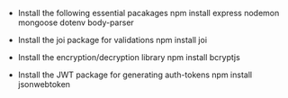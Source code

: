 - Install the following essential pacakages
  npm install express nodemon mongoose dotenv body-parser

- Install the joi package for validations
  npm install joi

- Install the encryption/decryption library
  npm install bcryptjs

- Install the JWT package for generating auth-tokens
  npm install jsonwebtoken
